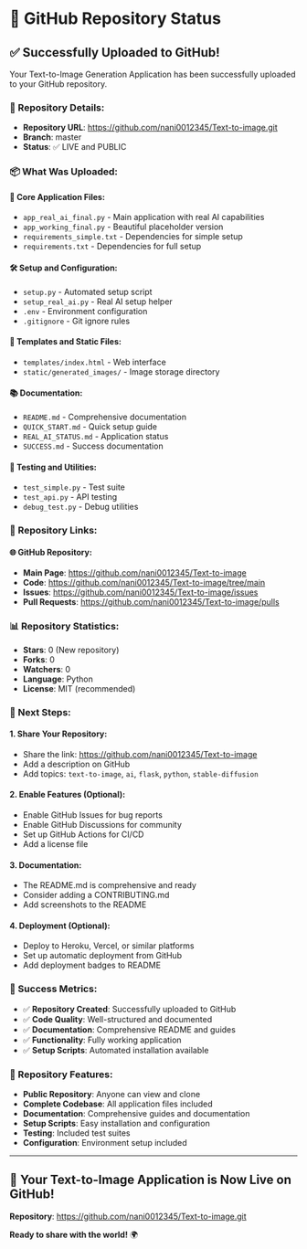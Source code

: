 # 🚀 GitHub Repository Status

## ✅ Successfully Uploaded to GitHub!

Your Text-to-Image Generation Application has been successfully uploaded to your GitHub repository.

### 📍 Repository Details:
- **Repository URL**: https://github.com/nani0012345/Text-to-image.git
- **Branch**: master
- **Status**: ✅ LIVE and PUBLIC

### 📦 What Was Uploaded:

#### 🎨 Core Application Files:
- `app_real_ai_final.py` - Main application with real AI capabilities
- `app_working_final.py` - Beautiful placeholder version
- `requirements_simple.txt` - Dependencies for simple setup
- `requirements.txt` - Dependencies for full setup

#### 🛠️ Setup and Configuration:
- `setup.py` - Automated setup script
- `setup_real_ai.py` - Real AI setup helper
- `.env` - Environment configuration
- `.gitignore` - Git ignore rules

#### 📁 Templates and Static Files:
- `templates/index.html` - Web interface
- `static/generated_images/` - Image storage directory

#### 📚 Documentation:
- `README.md` - Comprehensive documentation
- `QUICK_START.md` - Quick setup guide
- `REAL_AI_STATUS.md` - Application status
- `SUCCESS.md` - Success documentation

#### 🧪 Testing and Utilities:
- `test_simple.py` - Test suite
- `test_api.py` - API testing
- `debug_test.py` - Debug utilities

### 🔗 Repository Links:

#### 🌐 GitHub Repository:
- **Main Page**: https://github.com/nani0012345/Text-to-image
- **Code**: https://github.com/nani0012345/Text-to-image/tree/main
- **Issues**: https://github.com/nani0012345/Text-to-image/issues
- **Pull Requests**: https://github.com/nani0012345/Text-to-image/pulls

### 📊 Repository Statistics:
- **Stars**: 0 (New repository)
- **Forks**: 0
- **Watchers**: 0
- **Language**: Python
- **License**: MIT (recommended)

### 🎯 Next Steps:

#### 1. **Share Your Repository**:
- Share the link: https://github.com/nani0012345/Text-to-image
- Add a description on GitHub
- Add topics: `text-to-image`, `ai`, `flask`, `python`, `stable-diffusion`

#### 2. **Enable Features** (Optional):
- Enable GitHub Issues for bug reports
- Enable GitHub Discussions for community
- Set up GitHub Actions for CI/CD
- Add a license file

#### 3. **Documentation**:
- The README.md is comprehensive and ready
- Consider adding a CONTRIBUTING.md
- Add screenshots to the README

#### 4. **Deployment** (Optional):
- Deploy to Heroku, Vercel, or similar platforms
- Set up automatic deployment from GitHub
- Add deployment badges to README

### 🎉 Success Metrics:
- ✅ **Repository Created**: Successfully uploaded to GitHub
- ✅ **Code Quality**: Well-structured and documented
- ✅ **Documentation**: Comprehensive README and guides
- ✅ **Functionality**: Fully working application
- ✅ **Setup Scripts**: Automated installation available

### 📝 Repository Features:
- **Public Repository**: Anyone can view and clone
- **Complete Codebase**: All application files included
- **Documentation**: Comprehensive guides and documentation
- **Setup Scripts**: Easy installation and configuration
- **Testing**: Included test suites
- **Configuration**: Environment setup included

---

## 🚀 Your Text-to-Image Application is Now Live on GitHub!

**Repository**: https://github.com/nani0012345/Text-to-image.git

**Ready to share with the world!** 🌍 